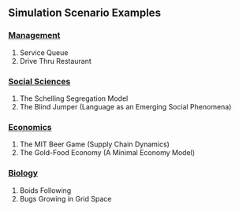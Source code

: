## Simulation Scenario Examples ##

### [Management](ExamplesManagement.md) ###

  1. Service Queue
  1. Drive Thru Restaurant

### [Social Sciences](ExamplesSocialSciences.md) ###

  1. The Schelling Segregation Model
  1. The Blind Jumper (Language as an Emerging Social Phenomena)

### [Economics](ExamplesEconomics.md) ###
  1. The MIT Beer Game (Supply Chain Dynamics)
  1. The Gold-Food Economy (A Minimal Economy Model)

### [Biology](ExamplesBiology.md) ###

  1. Boids Following
  1. Bugs Growing in Grid Space